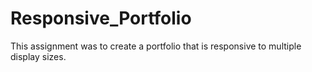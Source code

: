 # Responsive_Portfolio

This assignment was to create a portfolio that is responsive to multiple display sizes. 